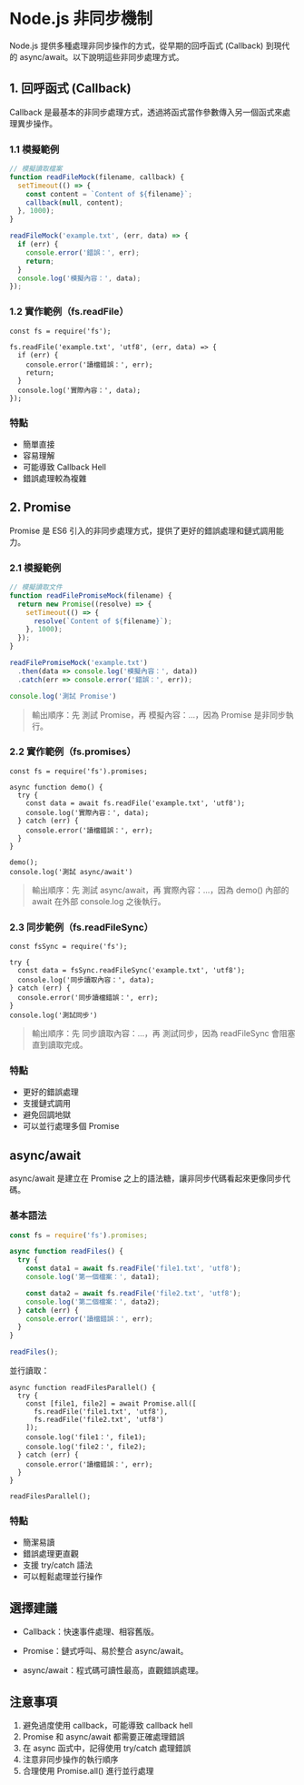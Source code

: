 # Node.js 非同步機制

Node.js 提供多種處理非同步操作的方式，從早期的回呼函式 (Callback) 到現代的 async/await。以下說明這些非同步處理方式。

## 1. 回呼函式 (Callback)

Callback 是最基本的非同步處理方式，透過將函式當作參數傳入另一個函式來處理異步操作。

### 1.1 模擬範例

```javascript
// 模擬讀取檔案
function readFileMock(filename, callback) {
  setTimeout(() => {
    const content = `Content of ${filename}`;
    callback(null, content);
  }, 1000);
}

readFileMock('example.txt', (err, data) => {
  if (err) {
    console.error('錯誤：', err);
    return;
  }
  console.log('模擬內容：', data);
});
```

### 1.2 實作範例（fs.readFile）

```
const fs = require('fs');

fs.readFile('example.txt', 'utf8', (err, data) => {
  if (err) {
    console.error('讀檔錯誤：', err);
    return;
  }
  console.log('實際內容：', data);
});
```

### 特點
- 簡單直接
- 容易理解
- 可能導致 Callback Hell
- 錯誤處理較為複雜

## 2. Promise

Promise 是 ES6 引入的非同步處理方式，提供了更好的錯誤處理和鏈式調用能力。

### 2.1 模擬範例

```javascript
// 模擬讀取文件
function readFilePromiseMock(filename) {
  return new Promise((resolve) => {
    setTimeout(() => {
      resolve(`Content of ${filename}`);
    }, 1000);
  });
}

readFilePromiseMock('example.txt')
  .then(data => console.log('模擬內容：', data))
  .catch(err => console.error('錯誤：', err));

console.log('測試 Promise')
```

> 輸出順序：先 測試 Promise，再 模擬內容：...，因為 Promise 是非同步執行。

### 2.2 實作範例（fs.promises）

```
const fs = require('fs').promises;

async function demo() {
  try {
    const data = await fs.readFile('example.txt', 'utf8');
    console.log('實際內容：', data);
  } catch (err) {
    console.error('讀檔錯誤：', err);
  }
}

demo();
console.log('測試 async/await')
```

> 輸出順序：先 測試 async/await，再 實際內容：...，因為 demo() 內部的 await 在外部 console.log 之後執行。

### 2.3 同步範例（fs.readFileSync）

```
const fsSync = require('fs');

try {
  const data = fsSync.readFileSync('example.txt', 'utf8');
  console.log('同步讀取內容：', data);
} catch (err) {
  console.error('同步讀檔錯誤：', err);
}
console.log('測試同步')
```

> 輸出順序：先 同步讀取內容：...，再 測試同步，因為 readFileSync 會阻塞直到讀取完成。

### 特點
- 更好的錯誤處理
- 支援鏈式調用
- 避免回調地獄
- 可以並行處理多個 Promise

## async/await

async/await 是建立在 Promise 之上的語法糖，讓非同步代碼看起來更像同步代碼。

### 基本語法

```javascript
const fs = require('fs').promises;

async function readFiles() {
  try {
    const data1 = await fs.readFile('file1.txt', 'utf8');
    console.log('第一個檔案：', data1);

    const data2 = await fs.readFile('file2.txt', 'utf8');
    console.log('第二個檔案：', data2);
  } catch (err) {
    console.error('讀檔錯誤：', err);
  }
}

readFiles();
```

並行讀取：

```
async function readFilesParallel() {
  try {
    const [file1, file2] = await Promise.all([
      fs.readFile('file1.txt', 'utf8'),
      fs.readFile('file2.txt', 'utf8')
    ]);
    console.log('file1：', file1);
    console.log('file2：', file2);
  } catch (err) {
    console.error('讀檔錯誤：', err);
  }
}

readFilesParallel();
```

### 特點
- 簡潔易讀
- 錯誤處理更直觀
- 支援 try/catch 語法
- 可以輕鬆處理並行操作

## 選擇建議

- Callback：快速事件處理、相容舊版。

- Promise：鏈式呼叫、易於整合 async/await。

- async/await：程式碼可讀性最高，直觀錯誤處理。

## 注意事項

1. 避免過度使用 callback，可能導致 callback hell
2. Promise 和 async/await 都需要正確處理錯誤
3. 在 async 函式中，記得使用 try/catch 處理錯誤
4. 注意非同步操作的執行順序
5. 合理使用 Promise.all() 進行並行處理 